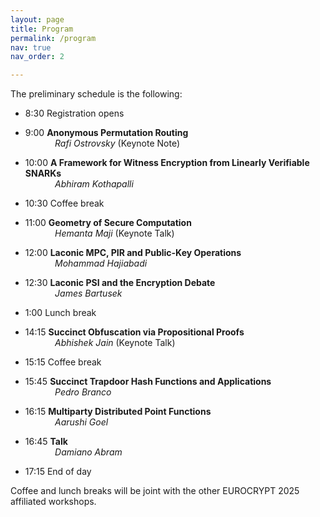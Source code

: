 ```yaml
---
layout: page
title: Program
permalink: /program
nav: true
nav_order: 2

---
```


The preliminary schedule is the following:

- 8:30	Registration opens

- 9:00	**Anonymous Permutation Routing** <br>
	&nbsp;&nbsp;&nbsp;&nbsp;&nbsp;&nbsp;&nbsp;&nbsp;&nbsp;&nbsp;&nbsp; *Rafi Ostrovsky* (Keynote Note)
- 10:00	**A Framework for Witness Encryption from Linearly Verifiable SNARKs** <br>
	&nbsp;&nbsp;&nbsp;&nbsp;&nbsp;&nbsp;&nbsp;&nbsp;&nbsp;&nbsp;&nbsp; *Abhiram Kothapalli*

- 10:30 Coffee break

- 11:00	**Geometry of Secure Computation** <br>
	&nbsp;&nbsp;&nbsp;&nbsp;&nbsp;&nbsp;&nbsp;&nbsp;&nbsp;&nbsp;&nbsp; *Hemanta Maji* (Keynote Talk)
- 12:00 **Laconic MPC, PIR and Public-Key Operations**	 <br>
	&nbsp;&nbsp;&nbsp;&nbsp;&nbsp;&nbsp;&nbsp;&nbsp;&nbsp;&nbsp;&nbsp; *Mohammad Hajiabadi*
- 12:30	**Laconic PSI and the Encryption Debate**  <br>
	&nbsp;&nbsp;&nbsp;&nbsp;&nbsp;&nbsp;&nbsp;&nbsp;&nbsp;&nbsp;&nbsp; *James Bartusek*

- 1:00 Lunch break

- 14:15 **Succinct Obfuscation via Propositional Proofs** <br>
	&nbsp;&nbsp;&nbsp;&nbsp;&nbsp;&nbsp;&nbsp;&nbsp;&nbsp;&nbsp;&nbsp; *Abhishek Jain* (Keynote Talk)

- 15:15 Coffee break

- 15:45 **Succinct Trapdoor Hash Functions and Applications** <br>
	&nbsp;&nbsp;&nbsp;&nbsp;&nbsp;&nbsp;&nbsp;&nbsp;&nbsp;&nbsp;&nbsp; *Pedro Branco*
- 16:15 **Multiparty Distributed Point Functions** <br>
	&nbsp;&nbsp;&nbsp;&nbsp;&nbsp;&nbsp;&nbsp;&nbsp;&nbsp;&nbsp;&nbsp; *Aarushi Goel*
- 16:45 **Talk**<br>
	&nbsp;&nbsp;&nbsp;&nbsp;&nbsp;&nbsp;&nbsp;&nbsp;&nbsp;&nbsp;&nbsp; *Damiano Abram*

- 17:15 End of day  

Coffee and lunch breaks will be joint with the other EUROCRYPT 2025 affiliated workshops.


